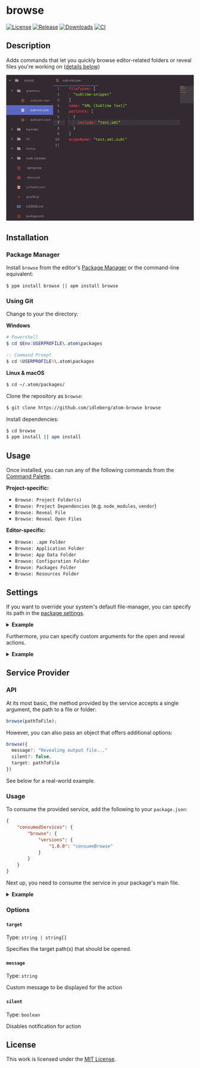 # browse

[![License](https://img.shields.io/github/license/idleberg/atom-browse?color=blue&style=for-the-badge)](https://github.com/idleberg/atom-browse/blob/master/LICENSE)
[![Release](https://img.shields.io/github/v/release/idleberg/atom-browse?style=for-the-badge)](https://github.com/idleberg/atom-browse/releases)
[![Downloads](https://img.shields.io/pulsar/dt/browse?style=for-the-badge&color=slateblue)](https://web.pulsar-edit.dev/packages/browse)
[![CI](https://img.shields.io/github/actions/workflow/status/idleberg/atom-browse/default.yml?style=for-the-badge)](https://github.com/idleberg/atom-browse/actions)

## Description

Adds commands that let you quickly browse editor-related folders or reveal files you're working on ([details below](#usage))

![Screenshot](https://raw.githubusercontent.com/idleberg/atom-browse/refs/heads/master/resources/screenshot.gif)

## Installation

### Package Manager

Install `browse` from the editor's [Package Manager](http://flight-manual.atom-editor.cc/using-atom/sections/atom-packages/) or the command-line equivalent:

`$ ppm install browse || apm install browse`

### Using Git

Change to your the directory:

**Windows**

```powershell
# Powershell
$ cd $Env:USERPROFILE\.atom\packages
```

```cmd
:: Command Prompt
$ cd %USERPROFILE%\.atom\packages
```

**Linux & macOS**

```bash
$ cd ~/.atom/packages/
```

Clone the repository as `browse`:

```bash
$ git clone https://github.com/idleberg/atom-browse browse
```

Install dependencies:

```bash
$ cd browse
$ ppm install || apm install
```

## Usage

Once installed, you can run any of the following commands from the [Command Palette](https://atom-editor.cc/docs/latest/getting-started-atom-basics#command-palette).

**Project-specific:**

- `Browse: Project Folder(s)`
- `Browse: Project Dependencies` (e.g. `node_modules`, `vendor`)
- `Browse: Reveal File`
- `Browse: Reveal Open Files`

**Editor-specific:**

- `Browse: .apm Folder`
- `Browse: Application Folder`
- `Browse: App Data Folder`
- `Browse: Configuration Folder`
- `Browse: Packages Folder`
- `Browse: Resources Folder`

## Settings

If you want to override your system's default file-manager, you can specify its path in the [package settings](https://flight-manual.atom-editor.cc/using-atom/sections/atom-packages/#package-settings).

<details>
<summary><strong>Example</strong></summary>

```cson
browse:
  customFileManager:
    fullPath: "%PROGRAMFILES%\\Explorer++\\Explorer++.exe"
```

</details>

Furthermore, you can specify custom arguments for the open and reveal actions.

<details>
<summary><strong>Example</strong></summary>

```cson
browse:
  customFileManager:
    openArgs: ["-o", "%path%"]
    revealArgs: ["-r", "%path%"]
```

**Note:** The `%path%` placeholder can be omitted when it's the last argument

</details>

## Service Provider

### API

At its most basic, the method provided by the service accepts a single argument, the path to a file or folder:

```js
browse(pathToFile);
```

However, you can also pass an object that offers additional options:

```ts
browse({
  message?: "Revealing output file..."
  silent?: false,
  target: pathToFile
})
```

See below for a real-world example.

### Usage

To consume the provided service, add the following to your `package.json`:

```json
{
	"consumedServices": {
		"browse": {
			"versions": {
				"1.0.0": "consumeBrowse"
			}
		}
	}
}
```

Next up, you need to consume the service in your package's main file.

<details>
<summary><strong>Example</strong></summary>

```js
import { CompositeDisposable, Disposable } from 'atom';

export default {
	// Assign service provider
	consumeBrowse(browse) {
		this.browse = browse;

		return new Disposable(() => {
			this.browse = null;
		});
	},

	// Example function that consumes the service
	async revealFile(pathToFile) {
		await this.browse(pathToFile);
	},

	// Optional: Assign command for your reveal function
	activate() {
		this.subscriptions = new CompositeDisposable();

		this.subscriptions.add(
			atom.commands.add('atom-workspace', {
				'my-package:reveal-file': async () => await this.revealFile('/path/to/file'),
			}),
		);
	},
};
```

</details>

### Options

#### `target`

Type: `string | string[]`

Specifies the target path(s) that should be opened.

#### `message`

Type: `string`

Custom message to be displayed for the action

#### `silent`

Type: `boolean`

Disables notification for action

## License

This work is licensed under the [MIT License](LICENSE).

